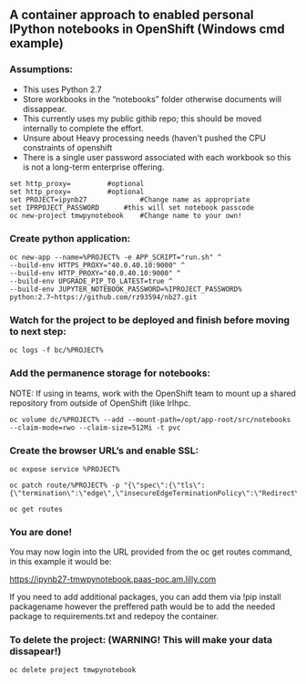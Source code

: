 ## A container approach to enabled personal IPython notebooks in OpenShift (Windows cmd example)


### Assumptions:
* This uses Python 2.7  
* Store workbooks in the “notebooks” folder otherwise documents will dissappear.
* This currently uses my public githib repo; this should be moved internally to complete the effort.
* Unsure about Heavy processing needs (haven't pushed the CPU constraints of openshift
* There is a single user password associated with each workbook so this is not a long-term enterprise offering.


```
set http_proxy=			#optional  
set http_proxy=			#optional  
set PROJECT=ipynb27             #Change name as appropriate
set IPRPOJECT_PASSWORD		#this will set notebook passcode  
oc new-project tmwpynotebook    #Change name to your own!  
```


### Create python application:

```
oc new-app --name=%PROJECT% -e APP_SCRIPT="run.sh" ^
--build-env HTTPS_PROXY="40.0.40.10:9000" ^
--build-env HTTP_PROXY="40.0.40.10:9000" ^
--build-env UPGRADE_PIP_TO_LATEST=true ^
--build-env JUPYTER_NOTEBOOK_PASSWORD=%IPROJECT_PASSWORD% python:2.7~https://github.com/rz93594/nb27.git
```


### Watch for the project to be deployed and finish before moving to next step:

```
oc logs -f bc/%PROJECT%
```


### Add the permanence storage for notebooks:
NOTE:  If using in teams, work with the OpenShift team to mount up a shared repository from outside of OpenShift (like lrlhpc.  

```
oc volume dc/%PROJECT% --add --mount-path=/opt/app-root/src/notebooks --claim-mode=rwo --claim-size=512Mi -t pvc
```

### Create the browser URL’s and enable SSL:

```
oc expose service %PROJECT%

oc patch route/%PROJECT% -p "{\"spec\":{\"tls\":{\"termination\":\"edge\",\"insecureEdgeTerminationPolicy\":\"Redirect\"}}}"

oc get routes
```

### You are done!

You may now login into the URL provided from the oc get routes command, in this example it would be:

https://ipynb27-tmwpynotebook.paas-poc.am.lilly.com

If you need to add additional packages, you can add them via !pip install packagename  however the preffered path would be to add the needed package to requirements.txt and redepoy the container.

### To delete the project: (WARNING!  This will make your data dissapear!)

```
oc delete project tmwpynotebook
```


